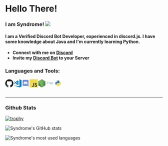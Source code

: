 # Hello There!
### I am Syndrome! <img src="https://cdn.discordapp.com/emojis/779553480444608543.png" width="30px">
#### I am a Verified Discord Bot Developer, experienced in discord.js. I have some knowledge about Java and I'm currently learning Python.
- **Connect with me on [Discord](https://discord.com/users/775364498457493517)**
- **Invite my [Discord Bot](https://discord.com/api/oauth2/authorize?client_id=724143399573127178&permissions=1509420151&scope=bot) to your Server**

### Languages and Tools:
<div style="display: flex;">
<img alt="GitHub" width="26px" src="https://raw.githubusercontent.com/github/explore/78df643247d429f6cc873026c0622819ad797942/topics/github/github.png" />
<img alt="VS-Code" width="26px" src="https://raw.githubusercontent.com/github/explore/80688e429a7d4ef2fca1e82350fe8e3517d3494d/topics/visual-studio-code/visual-studio-code.png" />
<img alt="Discord" width="26px" src="https://raw.githubusercontent.com/github/explore/80688e429a7d4ef2fca1e82350fe8e3517d3494d/topics/discord/discord.png" />
<img alt="JavaScript" width="26px" src="https://raw.githubusercontent.com/github/explore/80688e429a7d4ef2fca1e82350fe8e3517d3494d/topics/javascript/javascript.png" />
<img alt="Node.js" width="26px" src="https://raw.githubusercontent.com/github/explore/80688e429a7d4ef2fca1e82350fe8e3517d3494d/topics/nodejs/nodejs.png" />
<img alt="JAVA" width="26px" src="https://raw.githubusercontent.com/github/explore/80688e429a7d4ef2fca1e82350fe8e3517d3494d/topics/java/java.png" />
<img alt="Python" width="26px" src="https://raw.githubusercontent.com/github/explore/80688e429a7d4ef2fca1e82350fe8e3517d3494d/topics/python/python.png" />
</div>
<br />

---

### Github Stats
[![trophy](https://github-profile-trophy.vercel.app/?username=AgentXtreme&theme=onedark&title=Joined2020,Commit,Followers,Repositories,Stars,PullRequest)](https://github.com/ryo-ma/github-profile-trophy)

![Syndrome's GitHub stats](https://github-readme-stats.vercel.app/api?username=AgentXtreme&show_icons=true&theme=radical)

<img alt="Syndrome's most used languages" src="https://github-readme-stats.vercel.app/api/top-langs/?username=AgentXtreme&langs_count=7&layout=compact" />
